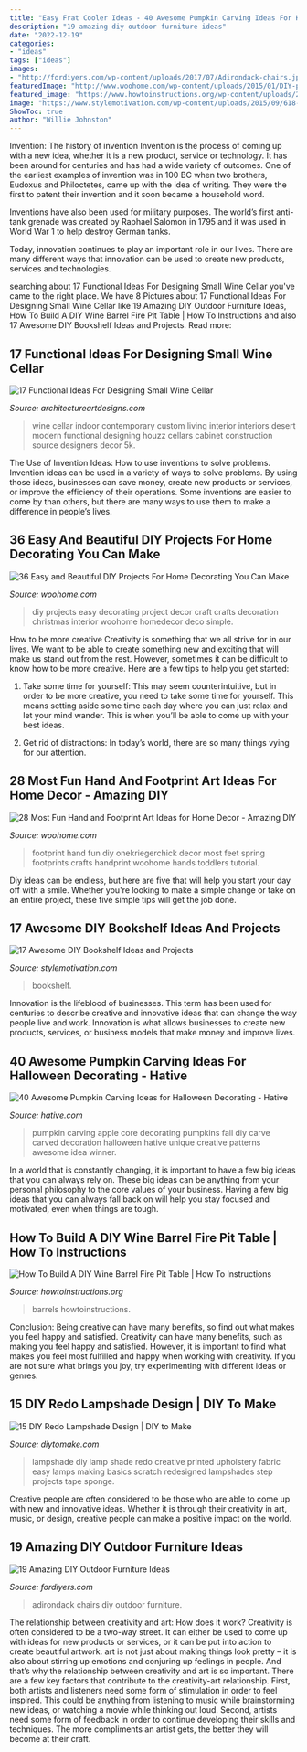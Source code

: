 ```yaml
---
title: "Easy Frat Cooler Ideas - 40 Awesome Pumpkin Carving Ideas For Halloween Decorating"
description: "19 amazing diy outdoor furniture ideas"
date: "2022-12-19"
categories:
- "ideas"
tags: ["ideas"]
images:
- "http://fordiyers.com/wp-content/uploads/2017/07/Adirondack-chairs.jpg"
featuredImage: "http://www.woohome.com/wp-content/uploads/2015/01/DIY-project-for-homedecor-woohome-3.jpg"
featured_image: "https://www.howtoinstructions.org/wp-content/uploads/2016/07/How-To-Build-A-Wine-Barrel-Fire-Pit-Table-4-660x344.jpg"
image: "https://www.stylemotivation.com/wp-content/uploads/2015/09/618-768x1151.jpg"
ShowToc: true
author: "Willie Johnston"
---
```



Invention: The history of invention
Invention is the process of coming up with a new idea, whether it is a new product, service or technology. It has been around for centuries and has had a wide variety of outcomes. 
One of the earliest examples of invention was in 100 BC when two brothers, Eudoxus and Philoctetes, came up with the idea of writing. They were the first to patent their invention and it soon became a household word. 

Inventions have also been used for military purposes. The world’s first anti-tank grenade was created by Raphael Salomon in 1795 and it was used in World War 1 to help destroy German tanks. 

Today, innovation continues to play an important role in our lives. There are many different ways that innovation can be used to create new products, services and technologies.

	

		
searching about 17 Functional Ideas For Designing Small Wine Cellar you've came to the right place. We have 8 Pictures about 17 Functional Ideas For Designing Small Wine Cellar like 19 Amazing DIY Outdoor Furniture Ideas, How To Build A DIY Wine Barrel Fire Pit Table | How To Instructions and also 17 Awesome DIY Bookshelf Ideas and Projects. Read more:
		
    
## 17 Functional Ideas For Designing Small Wine Cellar

<img loading=lazy src="http://www.architectureartdesigns.com/wp-content/uploads/2016/07/7-2.jpg" onerror="this.onerror=null;this.src='https://tse2.mm.bing.net/th?id=OIP.TtqGEBN-k2xs0XaFF89EhQHaE1&amp;pid=15.1';" alt="17 Functional Ideas For Designing Small Wine Cellar">

_Source: architectureartdesigns.com_

>wine cellar indoor contemporary custom living interior interiors desert modern functional designing houzz cellars cabinet construction source designers decor 5k. 

	

The Use of Invention Ideas: How to use inventions to solve problems.
Invention ideas can be used in a variety of ways to solve problems. By using those ideas, businesses can save money, create new products or services, or improve the efficiency of their operations. Some inventions are easier to come by than others, but there are many ways to use them to make a difference in people’s lives.

    
## 36 Easy And Beautiful DIY Projects For Home Decorating You Can Make

<img loading=lazy src="http://www.woohome.com/wp-content/uploads/2015/01/DIY-project-for-homedecor-woohome-3.jpg" onerror="this.onerror=null;this.src='https://tse1.mm.bing.net/th?id=OIP.KYeDllPIH8ThtQg5GNFUeQHaHZ&amp;pid=15.1';" alt="36 Easy and Beautiful DIY Projects For Home Decorating You Can Make">

_Source: woohome.com_

>diy projects easy decorating project decor craft crafts decoration christmas interior woohome homedecor deco simple. 

	

How to be more creative
Creativity is something that we all strive for in our lives. We want to be able to create something new and exciting that will make us stand out from the rest. However, sometimes it can be difficult to know how to be more creative. Here are a few tips to help you get started:
1. Take some time for yourself: This may seem counterintuitive, but in order to be more creative, you need to take some time for yourself. This means setting aside some time each day where you can just relax and let your mind wander. This is when you’ll be able to come up with your best ideas.

2. Get rid of distractions: In today’s world, there are so many things vying for our attention.

    
## 28 Most Fun Hand And Footprint Art Ideas For Home Decor - Amazing DIY

<img loading=lazy src="http://www.woohome.com/wp-content/uploads/2015/11/hand-and-footprint-art-woohome-14.jpg" onerror="this.onerror=null;this.src='https://tse1.mm.bing.net/th?id=OIP.WNmWS23MDGen7kpvKoK3nAHaLH&amp;pid=15.1';" alt="28 Most Fun Hand and Footprint Art Ideas for Home Decor - Amazing DIY">

_Source: woohome.com_

>footprint hand fun diy onekriegerchick decor most feet spring footprints crafts handprint woohome hands toddlers tutorial. 

	

Diy ideas can be endless, but here are five that will help you start your day off with a smile. Whether you're looking to make a simple change or take on an entire project, these five simple tips will get the job done.

    
## 17 Awesome DIY Bookshelf Ideas And Projects

<img loading=lazy src="https://www.stylemotivation.com/wp-content/uploads/2015/09/618-768x1151.jpg" onerror="this.onerror=null;this.src='https://tse3.mm.bing.net/th?id=OIP.CkLtZ8CcD728kUymNHf0qQHaLG&amp;pid=15.1';" alt="17 Awesome DIY Bookshelf Ideas and Projects">

_Source: stylemotivation.com_

>bookshelf. 

	

Innovation is the lifeblood of businesses. This term has been used for centuries to describe creative and innovative ideas that can change the way people live and work. Innovation is what allows businesses to create new products, services, or business models that make money and improve lives.

    
## 40 Awesome Pumpkin Carving Ideas For Halloween Decorating - Hative

<img loading=lazy src="http://hative.com/wp-content/uploads/2014/10/pumpkin-carving-ideas/37-apple-core.jpg" onerror="this.onerror=null;this.src='https://tse2.mm.bing.net/th?id=OIP.xsi2bWOoFnhwn9wWYW99zwHaLL&amp;pid=15.1';" alt="40 Awesome Pumpkin Carving Ideas for Halloween Decorating - Hative">

_Source: hative.com_

>pumpkin carving apple core decorating pumpkins fall diy carve carved decoration halloween hative unique creative patterns awesome idea winner. 

	

In a world that is constantly changing, it is important to have a few big ideas that you can always rely on. These big ideas can be anything from your personal philosophy to the core values of your business. Having a few big ideas that you can always fall back on will help you stay focused and motivated, even when things are tough.

    
## How To Build A DIY Wine Barrel Fire Pit Table | How To Instructions

<img loading=lazy src="https://www.howtoinstructions.org/wp-content/uploads/2016/07/How-To-Build-A-Wine-Barrel-Fire-Pit-Table-4-660x344.jpg" onerror="this.onerror=null;this.src='https://tse4.mm.bing.net/th?id=OIP.BaXAGNbLhQHLAzvkoIol0QHaD3&amp;pid=15.1';" alt="How To Build A DIY Wine Barrel Fire Pit Table | How To Instructions">

_Source: howtoinstructions.org_

>barrels howtoinstructions. 

	

Conclusion: Being creative can have many benefits, so find out what makes you feel happy and satisfied.
Creativity can have many benefits, such as making you feel happy and satisfied. However, it is important to find what makes you feel most fulfilled and happy when working with creativity. If you are not sure what brings you joy, try experimenting with different ideas or genres.

    
## 15 DIY Redo Lampshade Design | DIY To Make

<img loading=lazy src="http://www.diytomake.com/wp-content/uploads/2015/10/DIY-Printed-Lampshade.jpg" onerror="this.onerror=null;this.src='https://tse1.mm.bing.net/th?id=OIP.2GaGwnWwUUNPMla_ERhqvgHaLH&amp;pid=15.1';" alt="15 DIY Redo Lampshade Design | DIY to Make">

_Source: diytomake.com_

>lampshade diy lamp shade redo creative printed upholstery fabric easy lamps making basics scratch redesigned lampshades step projects tape sponge. 

	

Creative people are often considered to be those who are able to come up with new and innovative ideas. Whether it is through their creativity in art, music, or design, creative people can make a positive impact on the world.

    
## 19 Amazing DIY Outdoor Furniture Ideas

<img loading=lazy src="http://fordiyers.com/wp-content/uploads/2017/07/Adirondack-chairs.jpg" onerror="this.onerror=null;this.src='https://tse4.mm.bing.net/th?id=OIP.H9gbVcUIdG3BUNflFXLSQQHaJ3&amp;pid=15.1';" alt="19 Amazing DIY Outdoor Furniture Ideas">

_Source: fordiyers.com_

>adirondack chairs diy outdoor furniture. 

	

The relationship between creativity and art: How does it work?
Creativity is often considered to be a two-way street. It can either be used to come up with ideas for new products or services, or it can be put into action to create beautiful artwork. art is not just about making things look pretty – it is also about stirring up emotions and conjuring up feelings in people. And that’s why the relationship between creativity and art is so important.
There are a few key factors that contribute to the creativity-art relationship. First, both artists and listeners need some form of stimulation in order to feel inspired. This could be anything from listening to music while brainstorming new ideas, or watching a movie while thinking out loud. Second, artists need some form of feedback in order to continue developing their skills and techniques. The more compliments an artist gets, the better they will become at their craft.


